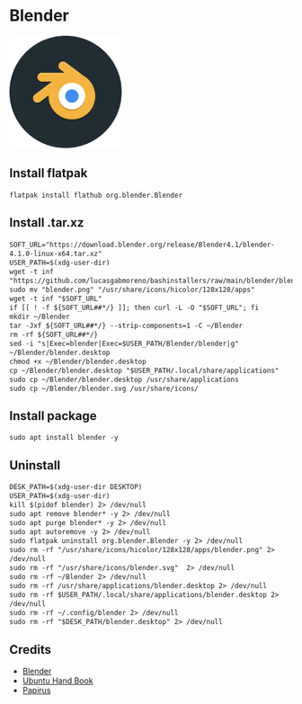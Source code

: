 # Blender
<img src="preview.svg" width="200">

## Install flatpak
```
flatpak install flathub org.blender.Blender
```

## Install .tar.xz
```
SOFT_URL="https://download.blender.org/release/Blender4.1/blender-4.1.0-linux-x64.tar.xz"
USER_PATH=$(xdg-user-dir)
wget -t inf "https://github.com/lucasgabmoreno/bashinstallers/raw/main/blender/blender.png"
sudo mv "blender.png" "/usr/share/icons/hicolor/128x128/apps"
wget -t inf "$SOFT_URL"
if [[ ! -f ${SOFT_URL##*/} ]]; then curl -L -O "$SOFT_URL"; fi
mkdir ~/Blender
tar -Jxf ${SOFT_URL##*/} --strip-components=1 -C ~/Blender
rm -rf ${SOFT_URL##*/}
sed -i "s|Exec=blender|Exec=$USER_PATH/Blender/blender|g" ~/Blender/blender.desktop
chmod +x ~/Blender/blender.desktop
cp ~/Blender/blender.desktop "$USER_PATH/.local/share/applications"
sudo cp ~/Blender/blender.desktop /usr/share/applications
sudo cp ~/Blender/blender.svg /usr/share/icons/
```

## Install package
```
sudo apt install blender -y
```

## Uninstall
```
DESK_PATH=$(xdg-user-dir DESKTOP)
USER_PATH=$(xdg-user-dir)
kill $(pidof blender) 2> /dev/null
sudo apt remove blender* -y 2> /dev/null
sudo apt purge blender* -y 2> /dev/null
sudo apt autoremove -y 2> /dev/null
sudo flatpak uninstall org.blender.Blender -y 2> /dev/null
sudo rm -rf "/usr/share/icons/hicolor/128x128/apps/blender.png" 2> /dev/null
sudo rm -rf "/usr/share/icons/blender.svg"  2> /dev/null
sudo rm -rf ~/Blender 2> /dev/null
sudo rm -rf /usr/share/applications/blender.desktop 2> /dev/null
sudo rm -rf $USER_PATH/.local/share/applications/blender.desktop 2> /dev/null
sudo rm -rf ~/.config/blender 2> /dev/null
sudo rm -rf "$DESK_PATH/blender.desktop" 2> /dev/null
```


## Credits
* [Blender](https://www.blender.org/)
* [Ubuntu Hand Book](https://ubuntuhandbook.org/index.php/2021/12/blender-3-0-released-install-tarball/)
* [Papirus](https://github.com/PapirusDevelopmentTeam)
